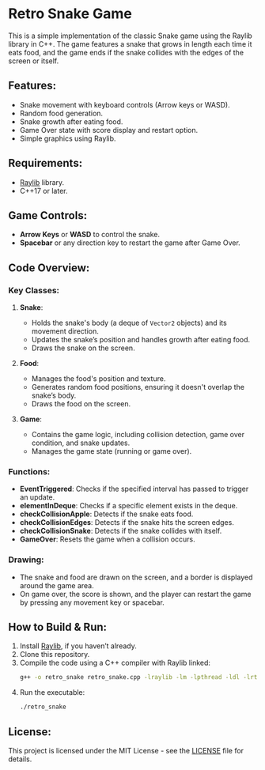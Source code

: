 # Retro Snake Game 

This is a simple implementation of the classic Snake game using the Raylib library in C++. The game features a snake that grows in length each time it eats food, and the game ends if the snake collides with the edges of the screen or itself.

## Features:
- Snake movement with keyboard controls (Arrow keys or WASD).
- Random food generation.
- Snake growth after eating food.
- Game Over state with score display and restart option.
- Simple graphics using Raylib.

## Requirements:
- [Raylib](https://www.raylib.com/) library.
- C++17 or later.

## Game Controls:
- **Arrow Keys** or **WASD** to control the snake.
- **Spacebar** or any direction key to restart the game after Game Over.

## Code Overview:

### Key Classes:
1. **Snake**:
   - Holds the snake's body (a deque of `Vector2` objects) and its movement direction.
   - Updates the snake’s position and handles growth after eating food.
   - Draws the snake on the screen.

2. **Food**:
   - Manages the food's position and texture.
   - Generates random food positions, ensuring it doesn't overlap the snake’s body.
   - Draws the food on the screen.

3. **Game**:
   - Contains the game logic, including collision detection, game over condition, and snake updates.
   - Manages the game state (running or game over).

### Functions:
- **EventTriggered**: Checks if the specified interval has passed to trigger an update.
- **elementInDeque**: Checks if a specific element exists in the deque.
- **checkCollisionApple**: Detects if the snake eats food.
- **checkCollisionEdges**: Detects if the snake hits the screen edges.
- **checkCollisionSnake**: Detects if the snake collides with itself.
- **GameOver**: Resets the game when a collision occurs.

### Drawing:
- The snake and food are drawn on the screen, and a border is displayed around the game area.
- On game over, the score is shown, and the player can restart the game by pressing any movement key or spacebar.

## How to Build & Run:

1. Install [Raylib](https://www.raylib.com/), if you haven’t already.
2. Clone this repository.
3. Compile the code using a C++ compiler with Raylib linked:
    ```bash
    g++ -o retro_snake retro_snake.cpp -lraylib -lm -lpthread -ldl -lrt -lX11
    ```
4. Run the executable:
    ```bash
    ./retro_snake
    ```

## License:
This project is licensed under the MIT License - see the [LICENSE](LICENSE) file for details.
